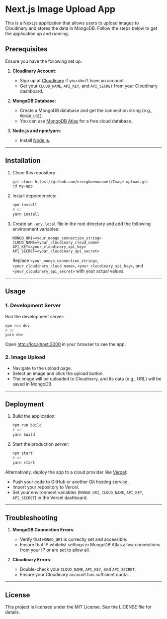 # Next.js Image Upload App

This is a Next.js application that allows users to upload images to Cloudinary and stores the data in MongoDB. Follow the steps below to get the application up and running.

## Prerequisites

Ensure you have the following set up:

1. **Cloudinary Account**:

   - Sign up at [Cloudinary](https://cloudinary.com/) if you don't have an account.
   - Get your `CLOUD_NAME`, `API_KEY`, and `API_SECRET` from your Cloudinary dashboard.

2. **MongoDB Database**:

   - Create a MongoDB database and get the connection string (e.g., `MONGO_URI`).
   - You can use [MongoDB Atlas](https://www.mongodb.com) for a free cloud database.

3. **Node.js and npm/yarn**:

   - Install [Node.js](https://nodejs.org/).

---

## Installation

1. Clone this repository:

   ```bash
   git clone https://github.com/ezeigboemmanuel/Image-upload.git
   cd my-app
   ```

2. Install dependencies:

   ```bash
   npm install
   # or
   yarn install
   ```

3. Create an `.env.local` file in the root directory and add the following environment variables:

   ```env
   MONGO_URI=<your_mongo_connection_string>
   CLOUD_NAME=<your_cloudinary_cloud_name>
   API_KEY=<your_cloudinary_api_key>
   API_SECRET=<your_cloudinary_api_secret>
   ```

   Replace `<your_mongo_connection_string>`, `<your_cloudinary_cloud_name>`, `<your_cloudinary_api_key>`, and `<your_cloudinary_api_secret>` with your actual values.

---

## Usage

### 1. Development Server

Run the development server:

```bash
npm run dev
# or
yarn dev
```

Open [http://localhost:3000](http://localhost:3000) in your browser to see the app.

### 2. Image Upload

- Navigate to the upload page.
- Select an image and click the upload button.
- The image will be uploaded to Cloudinary, and its data (e.g., URL) will be saved in MongoDB.

---

## Deployment

1. Build the application:

   ```bash
   npm run build
   # or
   yarn build
   ```

2. Start the production server:

   ```bash
   npm start
   # or
   yarn start
   ```

Alternatively, deploy the app to a cloud provider like [Vercel](https://vercel.com/):

- Push your code to GitHub or another Git hosting service.
- Import your repository to Vercel.
- Set your environment variables (`MONGO_URI`, `CLOUD_NAME`, `API_KEY`, `API_SECRET`) in the Vercel dashboard.

---

## Troubleshooting

1. **MongoDB Connection Errors**:

   - Verify that `MONGO_URI` is correctly set and accessible.
   - Ensure that IP whitelist settings in MongoDB Atlas allow connections from your IP or are set to allow all.

2. **Cloudinary Errors**:

   - Double-check your `CLOUD_NAME`, `API_KEY`, and `API_SECRET`.
   - Ensure your Cloudinary account has sufficient quota.

---

## License

This project is licensed under the MIT License. See the LICENSE file for details.

